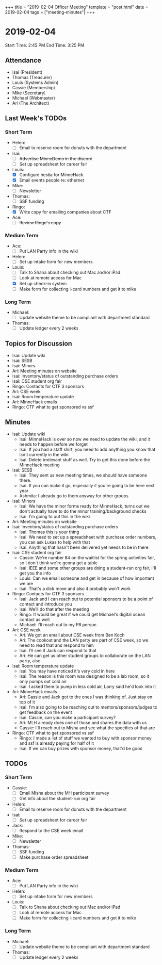+++
title = "2019-02-04 Officer Meeting"
template = "post.html"
date = 2019-02-04
tags = ["meeting-minutes"]
+++
# 2019-02-04

Start Time: 2:45 PM
End Time:   3:25 PM

## Attendance
 - Isai      (President)
 - Thomas    (Treasurer)
 - Louis     (Systems Admin)
 - Cassie    (Membership)
 - Mike      (Secretary)
 - Michael   (Webmaster)
 - Ari       (The Architect)

## Last Week's TODOs
### Short Term
 - Helen:
     - [ ] Email to reserve room for donuts with the department
 - Isai:
     - [ ] ~~Advertise MinneDemo in the discord~~
     - [ ] Set up spreadsheet for career fair
 - Louis:
     - [x] Configure hestia for MinneHack
     - [x] Email events people re: ethernet
 - Mike:
     - [ ] Newsletter
 - Thomas:
     - [ ] SSF funding
 - Ringo:
     - [x] Write copy for emailing companies about CTF
 - Ace:
     - [ ] ~~Review Ringo's copy~~
### Medium Term
 - Ace:
     - [ ] Put LAN Party info in the wiki
 - Helen:
     - [ ] Set up intake form for new members
 - Louis:
     - [ ] Talk to Shana about checking out Mac and/or iPad
     - [ ] Look at remote access for Mac
     - [x] Set up check-in system
     - [ ] Make form for collecting i-card numbers and get it to mike
### Long Term
 - Michael:
     - [ ] Update website theme to be compliant with department standard
 - Thomas:
     - [ ] Update ledger every 2 weeks

## Topics for Discussion
 - Isai: Update wiki
 - Isai: SESB
 - Isai: Minors
 - Ari: Meeting minutes on website
 - Isai: Inventory/status of outstanding purchase orders
 - Isai: CSE student org fair
 - Ringo: Contacts for CTF 3 sponsors
 - Ari: CSE week
 - Isai: Room temperature update
 - Ari: MinneHack emails
 - Ringo: CTF what to get sponsored vs ssf

## Minutes
 - Isai: Update wiki
     - Isai: MinneHack is over so now we need to update the wiki, and it needs to happen before we forget
     - Isai: If you had a staff shirt, you need to add anything you know that isn't currently in the wiki
     - Isai: Delete irrelevant stuff as well. Try to get this done before the MinneHack meeting
 - Isai: SESB
     - Isai: They sent us new meeting times, we should have someone there.
     - Isai: If you can make it go, especially if you're going to be here next year
     - Ashmita: I already go to them anyway for other groups
 - Isai: Minors
     - Isai: We have the minor forms ready for MinneHack, turns out we don't actually have to do the minor training/background checks
     - Isai: I'm going to put this in the wiki
 - Ari: Meeting minutes on website
 - Isai: Inventory/status of outstanding purchase orders
     - Isai: Thomas this is your thing
     - Isai: We need to set up a spreadsheet with purchase order numbers, you can ask Lukas to help with that
     - Isai: Anything that hasn't been delivered yet needs to be in there
 - Isai: CSE student org fair
     - Cassie: We're number 84 on the waitlist for the spring activities fair, so I don't think we're gonna get a table
     - Isai: IEEE and some other groups are doing a student-run org fair, I'll get you the info
     - Louis: Can we email someone and get in because of how important we are
     - Isai: That's a dick move and also it probably won't work
 - Ringo: Contacts for CTF 3 sponsors
     - Isai: Jack and I can reach out to potential sponsors to be a point of contact and introduce you
     - Isai: We'll do that after the meeting
     - Ringo: It would be great if we could get Michael's digital ocean contact as well
     - Michael: I'll reach out to my PR person
 - Ari: CSE week
     - Ari: We got an email about CSE week from Ben Koch
     - Ari: The cookout and the LAN party are part of CSE week, so we need to read that and respond to him
     - Isai: I'll see if Jack can respond to that
     - Ari: He can get us other student groups to collaborate on the LAN party, also
 - Isai: Room temperature update
     - Isai: You may have noticed it's very cold in here
     - Isai: The reason is this room was designed to be a lab room, so it only pumps out cold air
     - Isai: I asked them to pump in less cold air, Larry said he'd look into it
 - Ari: MinneHack emails
     - Ari: Cassie and Jack got to the ones I was thinking of. Just stay on top of it
     - Isai: I'm also going to be reaching out to mentors/sponsors/judges to get feedback on the event
     - Isai: Cassie, can you make a participant survey?
     - Ari: MLH already does one of those and shares the data with us
     - Cassie: I'll reach out to Misha and see what the specifics of that are
 - Ringo: CTF what to get sponsored vs ssf
     - Ringo: I made a list of stuff we wanted to buy with sponsor money and ssf is already paying for half of it
     - Isai: If we can buy prizes with sponsor money, that'd be good

## TODOs
### Short Term
 - Cassie:
     - [ ] Email Misha about the MH participant survey
     - [ ] Get info about the student-run org fair
 - Helen:
     - [ ] Email to reserve room for donuts with the department
 - Isai:
     - [ ] Set up spreadsheet for career fair
 - Jack:
     - [ ] Respond to the CSE week email
 - Mike:
     - [ ] Newsletter
 - Thomas:
     - [ ] SSF funding
     - [ ] Make purchase order spreadsheet
### Medium Term
 - Ace:
     - [ ] Put LAN Party info in the wiki
 - Helen:
     - [ ] Set up intake form for new members
 - Louis:
     - [ ] Talk to Shana about checking out Mac and/or iPad
     - [ ] Look at remote access for Mac
     - [ ] Make form for collecting i-card numbers and get it to mike
### Long Term
 - Michael:
     - [ ] Update website theme to be compliant with department standard
 - Thomas:
     - [ ] Update ledger every 2 weeks
